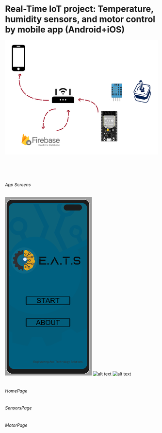 # Real-Time IoT project: Temperature, humidity sensors, and motor control by mobile app (Android+iOS)

![alt text](/github_images/Real_time_IOT_project.PNG)

<p>
<br />
<br />
</p>

#
###### App Screens
  ![alt text](/github_images/StartUpPage.PNG)
  ![alt text](/github_images/LampModesPage.PNG)
  ![alt text](/github_images/SecretPage.PNG)
  
#
###### HomePage
<!--   ![alt text](/github_images/HomePage.PNG) -->
  
#
###### SensorsPage
<!--   ![alt text](/github_images/SensorsPage.PNG) -->
  
#
###### MotorPage
<!--   ![alt text](/github_images/MotorPage.PNG) -->
  
